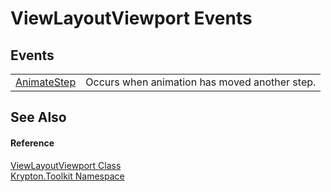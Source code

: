 # ViewLayoutViewport Events




## Events
<table>
<tr>
<td><a href="902b1310-635b-7bc5-f525-588606888e22.md">AnimateStep</a></td>
<td>Occurs when animation has moved another step.</td></tr>
</table>

## See Also


#### Reference
<a href="ce86e381-8a55-2d25-a391-849e7327eff2.md">ViewLayoutViewport Class</a>  
<a href="79d2eac2-21f4-54ff-7552-b20c33c30600.md">Krypton.Toolkit Namespace</a>  
